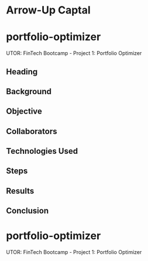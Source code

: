 
# Arrow-Up Captal

# portfolio-optimizer
UTOR: FinTech Bootcamp - Project 1: Portfolio Optimizer

## Heading

## Background 
## Objective
## Collaborators
## Technologies Used
## Steps
## Results
## Conclusion

# portfolio-optimizer
UTOR: FinTech Bootcamp - Project 1: Portfolio Optimizer
